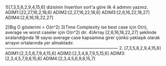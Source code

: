 1)[7,3,5,8,2,9,4,15,6] dizisinin Insertion sort'a göre ilk 4 adımını yazınız.
ADIM1:[22,27,16,2,18,6] 
ADIM2:[2,27,16,22,18,6] 
ADIM3:[2,6,16,22,18,27] 
ADIM4:[2,6,16,18,22,27]

2)Big O gösterimi = O(n^2)
3)Time Complexity ise best case için O(n), average ve worst caseler için O(n^2) dir.
4)Array [2,6,16,18,22,27] şeklinde sıralandığında 18 sayısı average case kapsamına girer çünkü yaklaşık olarak arrayın ortalarında yer almaktadır.
——————————————————————————
2. [7,3,5,8,2,9,4,15,6] 
ADIM1:[2,3,5,8,7,9,4,15,6]
ADIM2:[2,3,4,8,7,9,5,15,6]
ADIM3:[2,3,4,5,7,9,8,15,6] 
ADIM4:[2,3,4,5,6,9,8,15,7]

